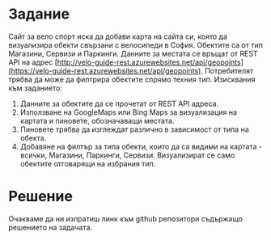 # Задание

Сайт за вело спорт иска да добави карта на сайта си, която да визуализира обекти свързани с велосипеди в София. Обектите са от тип Магазини, Сервизи и Паркинги. Данните за местата се връщат от REST API на адрес [http://velo-guide-rest.azurewebsites.net/api/geopoints](https://velo-guide-rest.azurewebsites.net/api/geopoints). Потребителят трябва да може да филтрира обектите спрямо техния тип. Изисквания към заданието:

1. Данните за обектите да се прочетат от REST API адреса.
2. Използване на GoogleMaps или Bing Maps за визуализация на картата и пиновете, обозначаващи местата.
3. Пиновете трябва да изглеждат различно в зависимост от типа на обекта.
4. Добавяне на филтър за типа обекти, които да са видими на картата - всички, Магазини, Паркинги, Сервизи. Визуализират се само обектите отговарящи на избрания тип.

# Решение

Очакваме да ни изпратиш линк към github репозитори съдържащо решението на задачата.

